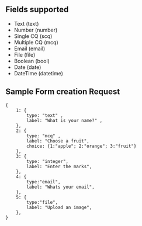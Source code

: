 ## Fields supported
* Text (text)
* Number (number)
* Single CQ (scq)
* Multiple CQ (mcq)
* Email (email)
* File (file)
* Boolean (bool)
* Date (date)
* DateTime (datetime)

## Sample Form creation Request

```
{
    1: { 
        type: "text" ,
        label: "What is your name?" ,
    },
    2: { 
        type: "mcq" ,
        label: "Choose a fruit",
        choice: {1:"apple"; 2:"orange"; 3:"fruit"}
    },
    3: {
        type: "integer",
        label: "Enter the marks",
    },
    4: {
        type:"email",
        label: "Whats your email",
    },
    5: {
        type:"file",
        label: "Upload an image",
    },    
}
```
